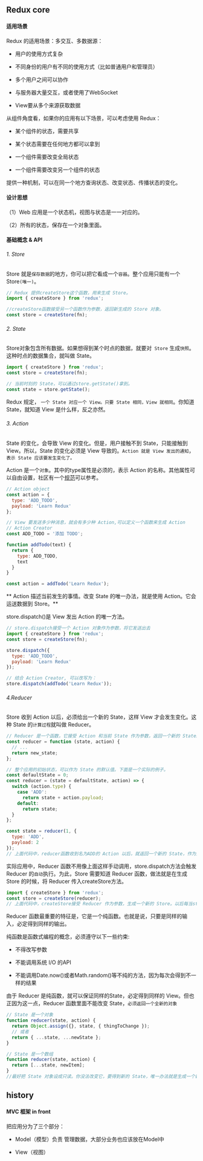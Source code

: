 ## Redux core

#### 适用场景

Redux 的适用场景：多交互、多数据源：

* 用户的使用方式复杂

* 不同身份的用户有不同的使用方式（比如普通用户和管理员）

* 多个用户之间可以协作

* 与服务器大量交互，或者使用了WebSocket

* View要从多个来源获取数据

从组件角度看，如果你的应用有以下场景，可以考虑使用 Redux：

* 某个组件的状态，需要共享

* 某个状态需要在任何地方都可以拿到

* 一个组件需要改变全局状态

* 一个组件需要改变另一个组件的状态

提供一种机制，可以在同一个地方查询状态、改变状态、传播状态的变化。

#### 设计思想

<p class = 'tip'>
（1）Web 应用是一个状态机，视图与状态是一一对应的。

（2）所有的状态，保存在一个对象里面。
</p>

#### 基础概念 & API

###### 1. Store

Store 就是`保存数据`的地方，你可以把它看成一个`容器`。整个应用只能有一个 Store`(唯一)`。

```js
// Redux 提供createStore这个函数，用来生成 Store。
import { createStore } from 'redux';

//createStore函数接受另一个函数作为参数，返回新生成的 Store 对象。
const store = createStore(fn);
```

###### 2. State

Store对象包含所有数据。如果想得到某个时点的数据，就要对` Store` 生成`快照`。这种时点的数据集合，就叫做 State。

```js
import { createStore } from 'redux';
const store = createStore(fn);

// 当前时刻的 State，可以通过store.getState()拿到。
const state = store.getState();
```

Redux 规定， `一个 State 对应一个 View。只要 State 相同，View 就相同`。你知道 State，就知道 View 是什么样，反之亦然。

###### 3. Action

State 的变化，会导致 View 的变化。但是，用户接触不到 State，只能接触到 View。所以，State 的变化必须是 View 导致的。`Action 就是 View 发出的通知`，`表示 State 应该要发生变化了。`

Action 是一个`对象`。其中的type属性是必须的，表示 Action 的名称。其他属性可以自由设置，社区有一个[规范](https://github.com/acdlite/flux-standard-action)可以参考。
```js
// Action object
const action = {
  type: 'ADD_TODO',
  payload: 'Learn Redux'
};

// View 要发送多少种消息，就会有多少种 Action,可以定义一个函数来生成 Action
// Action Creator
const ADD_TODO = '添加 TODO';

function addTodo(text) {
  return {
    type: ADD_TODO,
    text
  }
}

const action = addTodo('Learn Redux');
```

** Action 描述当前发生的事情。改变 State 的唯一办法，就是使用 Action。它会运送数据到 Store。**

store.dispatch()是 View 发出 Action 的唯一方法。
```js
// store.dispatch接受一个 Action 对象作为参数，将它发送出去
import { createStore } from 'redux';
const store = createStore(fn);

store.dispatch({
  type: 'ADD_TODO',
  payload: 'Learn Redux'
});

// 结合 Action Creator, 可以改写为：
store.dispatch(addTodo('Learn Redux'));
```

###### 4.Reducer

Store 收到 Action 以后，必须给出一个新的 State，这样 View 才会发生变化。这种 State 的`计算过程`就叫做 Reducer。

```js
// Reducer 是一个函数，它接受 Action 和当前 State 作为参数，返回一个新的 State。
const reducer = function (state, action) {
  // ...
  return new_state;
};

// 整个应用的初始状态，可以作为 State 的默认值。下面是一个实际的例子。
const defaultState = 0;
const reducer = (state = defaultState, action) => {
  switch (action.type) {
    case 'ADD':
      return state + action.payload;
    default: 
      return state;
  }
};

const state = reducer(1, {
  type: 'ADD',
  payload: 2
});
// 上面代码中，reducer函数收到名为ADD的 Action 以后，就返回一个新的 State，作为加法的计算结果。其他运算的逻辑（比如减法），也可以根据 Action 的不同来实现。
```
实际应用中，Reducer 函数不用像上面这样手动调用，store.dispatch方法会触发 Reducer 的`自动`执行。为此，Store 需要知道 Reducer 函数，做法就是在生成 Store 的时候，将 Reducer 传入createStore方法。

```js
import { createStore } from 'redux';
const store = createStore(reducer);
// 上面代码中，createStore接受 Reducer 作为参数，生成一个新的 Store。以后每当store.dispatch发送过来一个新的 Action，就会自动调用 Reducer，得到新的 State。
```

<p class="tip">Reducer 函数最重要的特征是，它是一个纯函数。也就是说，只要是同样的输入，必定得到同样的输出。</p>

纯函数是函数式编程的概念，必须遵守以下一些约束:

* 不得改写参数

* 不能调用系统 I/O 的API

* 不能调用Date.now()或者Math.random()等不纯的方法，因为每次会得到不一样的结果

由于 Reducer 是纯函数，就可以保证同样的State，必定得到同样的 View。但也正因为这一点，Reducer 函数里面不能改变 State，`必须返回一个全新的对象`

```js
// State 是一个对象
function reducer(state, action) {
  return Object.assign({}, state, { thingToChange });
  // 或者
  return { ...state, ...newState };
}

// State 是一个数组
function reducer(state, action) {
  return [...state, newItem];
}
//最好把 State 对象设成只读。你没法改变它，要得到新的 State，唯一办法就是生成一个新对象。这样的好处是，任何时候，与某个 View 对应的 State 总是一个不变的对象。
```

## history

#### MVC 框架 in front

把应用分为了三个部分：

* Model（模型）负责 管理数据，大部分业务也应该放在Model中

* View（视图）